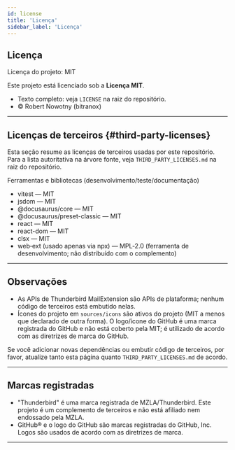 ```yaml
---
id: license
title: 'Licença'
sidebar_label: 'Licença'
---
```


## Licença

Licença do projeto: MIT

Este projeto está licenciado sob a **Licença MIT**.

- Texto completo: veja `LICENSE` na raiz do repositório.
- © Robert Nowotny (bitranox)

---

## Licenças de terceiros {#third-party-licenses}

Esta seção resume as licenças de terceiros usadas por este repositório. Para a lista autoritativa na árvore fonte, veja `THIRD_PARTY_LICENSES.md` na raiz do repositório.

Ferramentas e bibliotecas (desenvolvimento/teste/documentação)

- vitest — MIT
- jsdom — MIT
- @docusaurus/core — MIT
- @docusaurus/preset-classic — MIT
- react — MIT
- react-dom — MIT
- clsx — MIT
- web‑ext (usado apenas via npx) — MPL‑2.0 (ferramenta de desenvolvimento; não distribuído com o complemento)

---

## Observações

- As APIs de Thunderbird MailExtension são APIs de plataforma; nenhum código de terceiros está embutido nelas.
- Ícones do projeto em `sources/icons` são ativos do projeto (MIT a menos que declarado de outra forma). O logo/ícone do GitHub é uma marca registrada do GitHub e não está coberto pela MIT; é utilizado de acordo com as diretrizes de marca do GitHub.

Se você adicionar novas dependências ou embutir código de terceiros, por favor, atualize tanto esta página quanto `THIRD_PARTY_LICENSES.md` de acordo.

---

## Marcas registradas

- "Thunderbird" é uma marca registrada de MZLA/Thunderbird. Este projeto é um complemento de terceiros e não está afiliado nem endossado pela MZLA.
- GitHub® e o logo do GitHub são marcas registradas do GitHub, Inc. Logos são usados de acordo com as diretrizes de marca.

---
